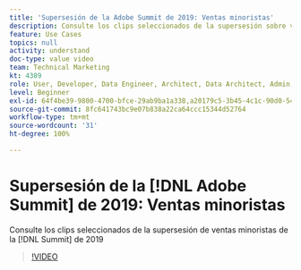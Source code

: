 ```yaml
---
title: 'Supersesión de la Adobe Summit de 2019: Ventas minoristas'
description: Consulte los clips seleccionados de la supersesión sobre ventas minoristas en la cumbre de 2019
feature: Use Cases
topics: null
activity: understand
doc-type: value video
team: Technical Marketing
kt: 4389
role: User, Developer, Data Engineer, Architect, Data Architect, Admin, Leader
level: Beginner
exl-id: 64f4be39-9800-4700-bfce-29ab9ba1a338,a20179c5-3b45-4c1c-90d0-54f7fd6a3bd1
source-git-commit: 8fc641743bc9e07b838a22ca64ccc15344d52764
workflow-type: tm+mt
source-wordcount: '31'
ht-degree: 100%

---
```


# Supersesión de la [!DNL Adobe Summit] de 2019: Ventas minoristas

Consulte los clips seleccionados de la supersesión de ventas minoristas de la [!DNL Summit] de 2019

>[!VIDEO](https://video.tv.adobe.com/v/30549/?quality=12&learn=on)
